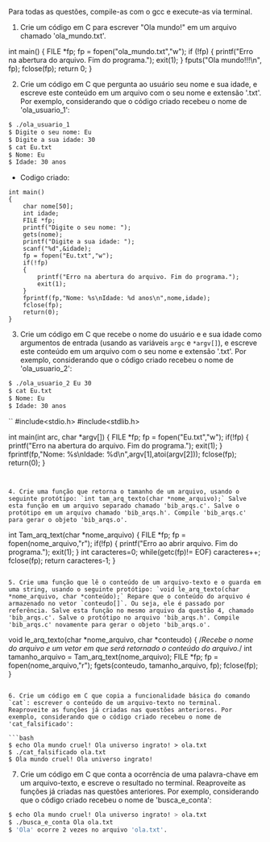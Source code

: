 Para todas as questões, compile-as com o gcc e execute-as via terminal.

1. Crie um código em C para escrever "Ola mundo!" em um arquivo chamado 'ola_mundo.txt'.

int main()
{
	FILE *fp;
	fp = fopen("ola_mundo.txt","w");
	if (!fp)
	{
		printf("Erro na abertura do arquivo. Fim do programa.");
		exit(1);
	}
	fputs("Ola mundo!!!\n", fp);
	fclose(fp);
	return 0;
}

2. Crie um código em C que pergunta ao usuário seu nome e sua idade, e escreve este conteúdo em um arquivo com o seu nome e extensão '.txt'. Por exemplo, considerando que o código criado recebeu o nome de 'ola_usuario_1':

```bash
$ ./ola_usuario_1
$ Digite o seu nome: Eu
$ Digite a sua idade: 30
$ cat Eu.txt
$ Nome: Eu
$ Idade: 30 anos
```
- Codigo criado:

```
int main()
{
	char nome[50];
	int idade;
	FILE *fp;
	printf("Digite o seu nome: ");
	gets(nome);
	printf("Digite a sua idade: ");
	scanf("%d",&idade);
	fp = fopen("Eu.txt","w");
	if(!fp)
	{
		printf("Erro na abertura do arquivo. Fim do programa.");
		exit(1);
	}
	fprintf(fp,"Nome: %s\nIdade: %d anos\n",nome,idade);
	fclose(fp);
	return(0);
}
```

3. Crie um código em C que recebe o nome do usuário e e sua idade como argumentos de entrada (usando as variáveis `argc` e `*argv[]`), e escreve este conteúdo em um arquivo com o seu nome e extensão '.txt'. Por exemplo, considerando que o código criado recebeu o nome de 'ola_usuario_2':

```bash
$ ./ola_usuario_2 Eu 30
$ cat Eu.txt
$ Nome: Eu
$ Idade: 30 anos
```
``
#include<stdio.h>
#include<stdlib.h>

int main(int arc, char *argv[])
{
	FILE *fp;
	fp = fopen("Eu.txt","w");
	if(!fp)
	{
		printf("Erro na abertura do arquivo. Fim do programa.");
		exit(1);
	}
	fprintf(fp,"Nome: %s\nIdade: %d\n",argv[1],atoi(argv[2]));
	fclose(fp);
	return(0);
}
```


4. Crie uma função que retorna o tamanho de um arquivo, usando o seguinte protótipo: `int tam_arq_texto(char *nome_arquivo);` Salve esta função em um arquivo separado chamado 'bib_arqs.c'. Salve o protótipo em um arquivo chamado 'bib_arqs.h'. Compile 'bib_arqs.c' para gerar o objeto 'bib_arqs.o'.

```
int Tam_arq_text(char *nome_arquivo)
{
	FILE *fp;
	fp = fopen(nome_arquivo,"r");
	if(!fp)
	{
		printf("Erro ao abrir arquivo. Fim do programa.");
		exit(1);
	}
	int caracteres=0;
	while(getc(fp)!= EOF)
		caracteres++;
	fclose(fp);
	return caracteres-1;
}
```

5. Crie uma função que lê o conteúdo de um arquivo-texto e o guarda em uma string, usando o seguinte protótipo: `void le_arq_texto(char *nome_arquivo, char *conteúdo);` Repare que o conteúdo do arquivo é armazenado no vetor `conteudo[]`. Ou seja, ele é passado por referência. Salve esta função no mesmo arquivo da questão 4, chamado 'bib_arqs.c'. Salve o protótipo no arquivo 'bib_arqs.h'. Compile 'bib_arqs.c' novamente para gerar o objeto 'bib_arqs.o'.

```
void le_arq_texto(char *nome_arquivo, char *conteudo)
{
	/*Recebe o nome do arquivo e um vetor em que será retornado o conteúdo do arquivo.*/
	int tamanho_arquivo = Tam_arq_text(nome_arquivo);
	FILE *fp;
	fp = fopen(nome_arquivo,"r");
	fgets(conteudo, tamanho_arquivo, fp);
	fclose(fp);
}
```

6. Crie um código em C que copia a funcionalidade básica do comando `cat`: escrever o conteúdo de um arquivo-texto no terminal. Reaproveite as funções já criadas nas questões anteriores. Por exemplo, considerando que o código criado recebeu o nome de 'cat_falsificado':

```bash
$ echo Ola mundo cruel! Ola universo ingrato! > ola.txt
$ ./cat_falsificado ola.txt
$ Ola mundo cruel! Ola universo ingrato!
```

7. Crie um código em C que conta a ocorrência de uma palavra-chave em um arquivo-texto, e escreve o resultado no terminal. Reaproveite as funções já criadas nas questões anteriores. Por exemplo, considerando que o código criado recebeu o nome de 'busca_e_conta':

```bash
$ echo Ola mundo cruel! Ola universo ingrato! > ola.txt
$ ./busca_e_conta Ola ola.txt
$ 'Ola' ocorre 2 vezes no arquivo 'ola.txt'.
```
